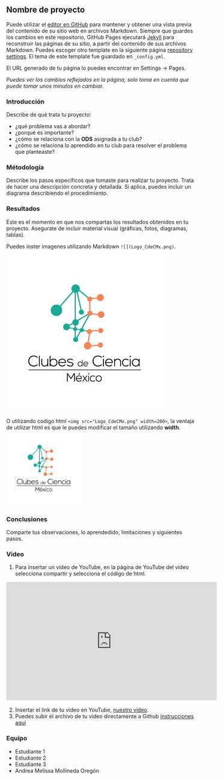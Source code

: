 ## Nombre de proyecto

Puede utilizar el [editor en GitHub](https://github.com/CdeCMx-org/templates_paginaweb/edit/main/README.md) para mantener y obtener una vista previa del contenido de su sitio web en archivos Markdown. Siempre que guardes los cambios en este repositorio, GitHub Pages ejecutará [Jekyll](https://jekyllrb.com/) para reconstruir las páginas de su sitio, a partir del contenido de sus archivos Markdown. Puedes escoger otro template en la siguiente página [repository settings](https://github.com/CdeCMx-org/templates_paginaweb/settings/pages). El tema de este template fue guardado en `_config.yml`.

El URL generado de tu página lo puedes encontrar en Settings -> Pages. 

*Puedes ver los cambios reflejados en la página, solo toma en cuenta que puede tomar unos minutos en cambiar.*

### Introducción

Describe de qué trata tu proyecto:
* ¿qué problema vas a abordar?
* ¿porqué es importante?
* ¿cómo se relaciona con la **ODS** asignada a tu club? 
* ¿cómo se relaciona lo aprendido en tu club para resolver el problema que planteaste?

### Métodología

Describe los pasos específicos que tomaste para realizar tu proyecto. Trata de hacer una descripción concreta y detallada. Si aplica, puedes incluir un diagrama describiendo el procedimiento. 

### Resultados

Este es el momento en que nos compartas los resultados obtenidos en tu proyecto. Asegurate de incluir material visual (gráficas, fotos, diagramas, tablas). 

Puedes inster imagenes utilizando Markdown `![](Logo_CdeCMx.png)`.

![](Logo_CdeCMx.png)

O utilizando codigo html `<img src="Logo_CdeCMx.png" width=200>`, la ventaja de utilizar html es que le puedes modificar el tamaño utilizando **width**.
<img src="Logo_CdeCMx.png" width=200>


### Conclusiones

Comparte tus observaciones, lo aprendedido, limitaciones y siguientes pasos. 

### Video
 1. Para insertar un video de YouTube, en la página de YouTube del video selecciona compartir y selecciona el código de html.
 <iframe width="560" height="315" src="https://www.youtube.com/embed/PLj1-CMNERM" title="YouTube video player" frameborder="0" allow="accelerometer; autoplay; clipboard-write; encrypted-media; gyroscope; picture-in-picture" allowfullscreen></iframe>
 
 2. Insertar el link de tu video en YouTube, [nuestro video](https://youtu.be/rmXvlBPq24Q).
 4. Puedes subir el archivo de tu video directamente a Github [instrucciones aquí](https://stackoverflow.com/questions/4279611/how-to-embed-a-video-into-github-readme-md)
 
### Equipo

* Estudiante 1
* Estudiante 2
* Estudiante 3
* Andrea Melissa Mollineda Oregón 

